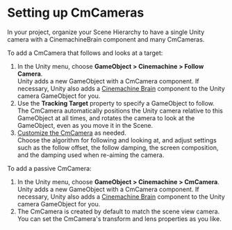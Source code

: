 # Setting up CmCameras

In your project, organize your Scene Hierarchy to have a single Unity camera with a CinemachineBrain component and many CmCameras.

To add a CmCamera that follows and looks at a target:

1. In the Unity menu, choose __GameObject > Cinemachine > Follow Camera__. <br/>Unity adds a new GameObject with a CmCamera component. If necessary, Unity also adds a [Cinemachine Brain](CinemachineBrainProperties.md) component to the Unity camera GameObject for you.
2. Use the __Tracking Target__ property to specify a GameObject to follow. <br/>The CmCamera automatically positions the Unity camera relative to this GameObject at all times, and rotates the camera to look at the GameObject, even as you move it in the Scene.
3. [Customize the CmCamera](CinemachineVirtualCamera.md) as needed. <br/>Choose the algorithm for following and looking at, and adjust settings such as the follow offset, the follow damping, the screen composition, and the damping used when re-aiming the camera.


To add a passive CmCamera:

1. In the Unity menu, choose __GameObject > Cinemachine > CmCamera__. <br/>Unity adds a new GameObject with a CmCamera component. If necessary, Unity also adds a [Cinemachine Brain](CinemachineBrainProperties.md) component to the Unity camera GameObject for you.
2. The CmCamera is created by default to match the scene view camera.  You can set the CmCamera's transform and lens properties as you like.



